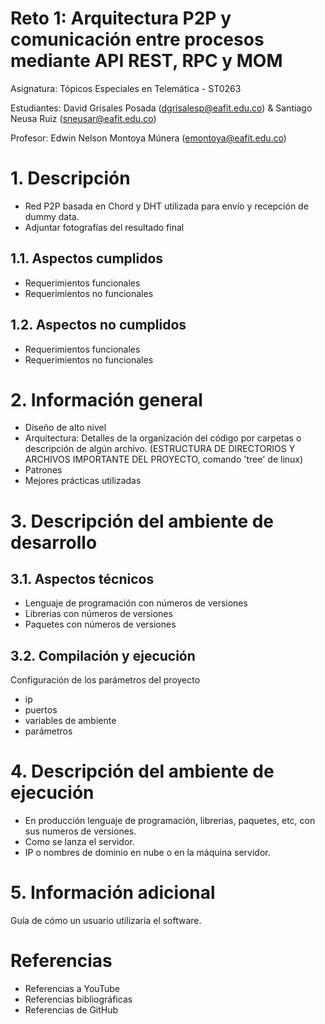 # Reto 1: Arquitectura P2P y comunicación entre procesos mediante API REST, RPC y MOM

Asignatura: Tópicos Especiales en Telemática - ST0263

Estudiantes: David Grisales Posada (dgrisalesp@eafit.edu.co) & Santiago Neusa Ruiz (sneusar@eafit.edu.co)

Profesor: Edwin Nelson Montoya Múnera (emontoya@eafit.edu.co)

# 1. Descripción

* Red P2P basada en Chord y DHT utilizada para envío y recepción de dummy data.
* Adjuntar fotografías del resultado final

## 1.1. Aspectos cumplidos

* Requerimientos funcionales
* Requerimientos no funcionales

## 1.2. Aspectos no cumplidos

* Requerimientos funcionales
* Requerimientos no funcionales

# 2. Información general

* Diseño de alto nivel
* Arquitectura: Detalles de la organización del código por carpetas o descripción de algún archivo. (ESTRUCTURA DE DIRECTORIOS Y ARCHIVOS IMPORTANTE DEL PROYECTO, comando 'tree' de linux)
* Patrones
* Mejores prácticas utilizadas

# 3. Descripción del ambiente de desarrollo

## 3.1. Aspectos técnicos

* Lenguaje de programación con números de versiones
* Librerias con números de versiones
* Paquetes con números de versiones

## 3.2. Compilación y ejecución

Configuración de los parámetros del proyecto

* ip
* puertos
* variables de ambiente
* parámetros

# 4. Descripción del ambiente de ejecución

* En producción lenguaje de programación, librerias, paquetes, etc, con sus numeros de versiones.
* Como se lanza el servidor.
* IP o nombres de dominio en nube o en la máquina servidor.

# 5. Información adicional

Guía de cómo un usuario utilizaría el software.

# Referencias
* Referencias a YouTube
* Referencias bibliográficas
* Referencias de GitHub